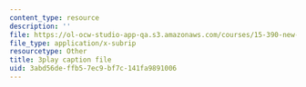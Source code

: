 ```yaml
---
content_type: resource
description: ''
file: https://ol-ocw-studio-app-qa.s3.amazonaws.com/courses/15-390-new-enterprises-spring-2013/3abd56deffb57ec9bf7c141fa9891006_cKJ0Bx3N2tQ.srt
file_type: application/x-subrip
resourcetype: Other
title: 3play caption file
uid: 3abd56de-ffb5-7ec9-bf7c-141fa9891006
---
```


